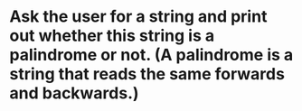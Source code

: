#   Ask the user for a string and print out whether this string is a palindrome or not. (A palindrome is a string that reads the same forwards and backwards.)